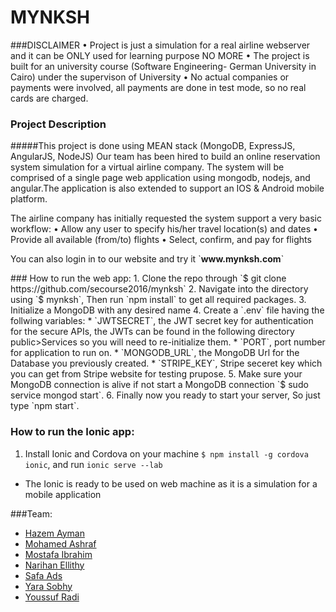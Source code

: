 # MYNKSH
###DISCLAIMER
 • Project is just a simulation for a real airline webserver and it can be ONLY used for learning purpose NO MORE
 • The project is built for an university course (Software Engineering- German University in Cairo) under the supervison of University
 • No actual companies or payments were involved, all payments are done in test mode, so no real cards are charged.</p>
### Project Description 
#####This project is done using MEAN stack (MongoDB, ExpressJS, AngularJS, NodeJS)</h5>
Our team has been hired to build an online reservation system simulation for a virtual airline company. The system will be comprised of a single page web application using mongodb, nodejs, and angular.The application is also extended to support an IOS & Android mobile platform.
<p>
The airline company has initially requested the system support a very basic workflow:
 • Allow any user to specify his/her travel location(s) and dates
 • Provide all available (from/to) flights
 • Select, confirm, and pay for flights
</p>
<p>You can also login in to our website and try it `<b>www.mynksh.com</b>`</p>
### How to run the web app:
1. Clone the repo through `$ git clone https://github.com/secourse2016/mynksh`
2. Navigate into the directory using `$ mynksh`, Then run `npm install` to get all required packages.
3. Initialize a MongoDB with any desired name
4. Create a `.env` file having the follwing variables:
  * `JWTSECRET`, the JWT secret key for authentication for the secure APIs, the JWTs can be found in the following directory public>Services so you will need to re-initialize them.
  * `PORT`, port number for application to run on.
  * `MONGODB_URL`, the MongoDB Url for the Database you previously created.
  * `STRIPE_KEY`, Stripe seceret key which you can get from Stripe website for testing prupose.
5. Make sure your MongoDB connection is alive if not start a MongoDB connection `$ sudo service mongod start`.
6. Finally now you ready to start your server, So just type `npm start`.

### How to run the Ionic app:
1.  Install Ionic and Cordova on your machine `$ npm install -g cordova ionic`, and run `ionic serve --lab`
  * The Ionic is ready to be used on web machine as it is a simulation for a mobile application
  
###Team:
 - [Hazem Ayman](https://github.com/hazem279)
 - [Mohamed Ashraf](https://github.com/Kefa7y)
 - [Mostafa Ibrahim](https://github.com/xXGenomXx)
 - [Narihan Ellithy](https://github.com/narihane)
 - [Safa Ads](https://github.com/safa-ads)
 - [Yara Sobhy](https://github.com/YaraA)
 - [Youssuf Radi](https://github.com/YoussufRadi)
